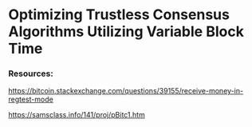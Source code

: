 # Optimizing Trustless Consensus Algorithms Utilizing Variable Block Time


### Resources:

https://bitcoin.stackexchange.com/questions/39155/receive-money-in-regtest-mode

https://samsclass.info/141/proj/pBitc1.htm
